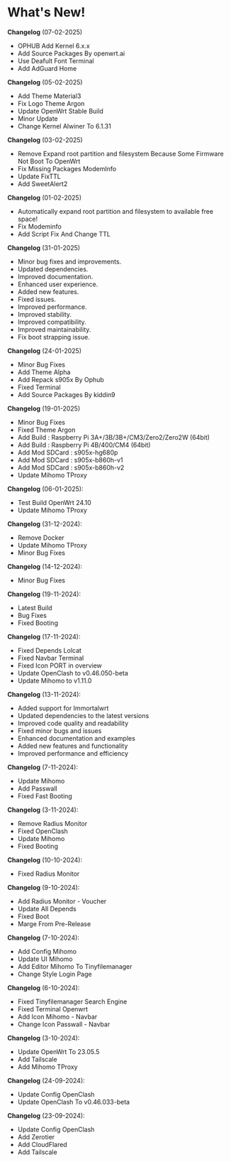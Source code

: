 # What's New!

**Changelog** (07-02-2025)

- OPHUB Add Kernel 6.x.x
- Add Source Packages By openwrt.ai
- Use Deafult Font Terminal
- Add AdGuard Home

**Changelog** (05-02-2025)

- Add Theme Material3
- Fix Logo Theme Argon
- Update OpenWrt Stable Build
- Minor Update
- Change Kernel Alwiner To 6.1.31

**Changelog** (03-02-2025)

- Remove Expand root partition and filesystem
  Because Some Firmware Not Boot To OpenWrt
- Fix Missing Packages ModemInfo
- Update FixTTL
- Add SweetAlert2

**Changelog** (01-02-2025)

- Automatically expand root partition and filesystem to available free space!
- Fix Modeminfo
- Add Script Fix And Change TTL

**Changelog** (31-01-2025)

- Minor bug fixes and improvements.
- Updated dependencies.
- Improved documentation.
- Enhanced user experience.
- Added new features.
- Fixed issues.
- Improved performance.
- Improved stability.
- Improved compatibility.
- Improved maintainability.
- Fix boot strapping issue.

**Changelog** (24-01-2025)

- Minor Bug Fixes
- Add Theme Alpha
- Add Repack s905x By Ophub
- Fixed Terminal
- Add Source Packages By kiddin9

**Changelog** (19-01-2025)

- Minor Bug Fixes
- Fixed Theme Argon
- Add Build : Raspberry Pi 3A+/3B/3B+/CM3/Zero2/Zero2W (64bit)
- Add Build : Raspberry Pi 4B/400/CM4 (64bit)
- Add Mod SDCard : s905x-hg680p
- Add Mod SDCard : s905x-b860h-v1
- Add Mod SDCard : s905x-b860h-v2
- Update Mihomo TProxy

**Changelog** (06-01-2025):

- Test Build OpenWrt 24.10
- Update Mihomo TProxy

**Changelog** (31-12-2024):

- Remove Docker
- Update Mihomo TProxy
- Minor Bug Fixes

**Changelog** (14-12-2024):

- Minor Bug Fixes

**Changelog** (19-11-2024):

- Latest Build
- Bug Fixes
- Fixed Booting

**Changelog** (17-11-2024):

- Fixed Depends Lolcat
- Fixed Navbar Terminal
- Fixed Icon PORT in overview
- Update OpenClash to v0.46.050-beta
- Update Mihomo to v1.11.0

**Changelog** (13-11-2024):

- Added support for Immortalwrt
- Updated dependencies to the latest versions
- Improved code quality and readability
- Fixed minor bugs and issues
- Enhanced documentation and examples
- Added new features and functionality
- Improved performance and efficiency

**Changelog** (7-11-2024):

- Update Mihomo
- Add Passwall
- Fixed Fast Booting

**Changelog** (3-11-2024):

- Remove Radius Monitor
- Fixed OpenClash
- Update Mihomo
- Fixed Booting

**Changelog** (10-10-2024):

- Fixed Radius Monitor

**Changelog** (9-10-2024):

- Add Radius Monitor - Voucher
- Update All Depends
- Fixed Boot
- Marge From Pre-Release

**Changelog** (7-10-2024):

- Add Config Mihomo
- Update UI Mihomo
- Add Editor Mihomo To Tinyfilemanager
- Change Style Login Page

**Changelog** (6-10-2024):

- Fixed Tinyfilemanager Search Engine
- Fixed Terminal Openwrt
- Add Icon Mihomo - Navbar
- Change Icon Passwall - Navbar

**Changelog** (3-10-2024):

- Update OpenWrt To 23.05.5
- Add Tailscale
- Add Mihomo TProxy

**Changelog** (24-09-2024):

- Update Config OpenClash
- Update OpenClash To v0.46.033-beta

**Changelog** (23-09-2024):

- Update Config OpenClash
- Add Zerotier
- Add CloudFlared
- Add Tailscale
